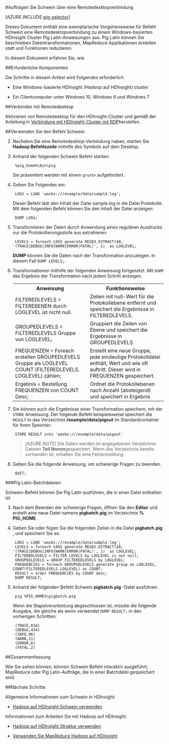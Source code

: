 <properties
   pageTitle="Verwenden Sie Hadoop Schwein mit Remotedesktop in HDInsight | Microsoft Azure"
   description="Erfahren Sie, wie der Befehl Schwein eine Remotedesktopverbindung zu einem Windows-basierten Hadoop Cluster in HDInsight Pig Latin-Anweisungen aus."
   services="hdinsight"
   documentationCenter=""
   authors="Blackmist"
   manager="jhubbard"
   editor="cgronlun"
    tags="azure-portal"/>

<tags
   ms.service="hdinsight"
   ms.devlang="na"
   ms.topic="article"
   ms.tgt_pltfrm="na"
   ms.workload="big-data"
   ms.date="10/11/2016"
   ms.author="larryfr"/>

#<a name="run-pig-jobs-from-a-remote-desktop-connection"></a>Aufträgen Sie Schwein über eine Remotedesktopverbindung

[AZURE.INCLUDE [pig-selector](../../includes/hdinsight-selector-use-pig.md)]

Dieses Dokument enthält eine exemplarische Vorgehensweise für Befehl Schwein eine Remotedesktopverbindung zu einem Windows-basierten HDInsight Cluster Pig Latin-Anweisungen aus. Pig Latin können Sie beschreiben Datentransformationen, MapReduce Applikationen erstellen statt und Funktionen reduzieren.

In diesem Dokument erfahren Sie, wie

##<a id="prereq"></a>Erforderliche Komponenten

Die Schritte in diesem Artikel wird Folgendes erforderlich.

* Eine Windows-basierte HDInsight (Hadoop auf HDInsight) cluster

* Ein Clientcomputer unter Windows 10, Windows 8 und Windows 7

##<a id="connect"></a>Verbinden mit Remotedesktop

Aktivieren von Remotedesktop für den HDInsight-Cluster und gemäß der Anleitung in [Verbindung mit HDInsight-Cluster mit RDP](hdinsight-administer-use-management-portal.md#rdp)herstellen.

##<a id="pig"></a>Verwenden Sie den Befehl Schwein

2. Nachdem Sie eine Remotedesktop-Verbindung haben, starten Sie **Hadoop Befehlszeile** mithilfe des Symbols auf dem Desktop.

2. Anhand der folgenden Schwein Befehl starten:

        %pig_home%\bin\pig

    Sie präsentiert werden mit einem `grunt>` aufgefordert.

3. Geben Sie Folgendes ein:

        LOGS = LOAD 'wasbs:///example/data/sample.log';

    Dieser Befehl lädt den Inhalt der Datei sample.log in die Datei Protokolle. Mit dem folgenden Befehl können Sie den Inhalt der Datei anzeigen:

        DUMP LOGS;

4. Transformieren der Daten durch Anwendung eines regulären Ausdrucks nur die Protokollierungsstufe aus extrahieren:

        LEVELS = foreach LOGS generate REGEX_EXTRACT($0, '(TRACE|DEBUG|INFO|WARN|ERROR|FATAL)', 1)  as LOGLEVEL;

    **DUMP** können Sie die Daten nach der Transformation anzuzeigen. In diesem Fall `DUMP LEVELS;`.

5. Transformationen mithilfe der folgenden Anweisung fortgesetzt. Mit `DUMP` das Ergebnis der Transformation nach jedem Schritt anzeigen.

    <table>
    <tr>
    <th>Anweisung</th><th>Funktionsweise</th>
    </tr>
    <tr>
    <td>FILTEREDLEVELS = FILTEREBENEN durch LOGLEVEL ist nicht null.</td><td>Zeilen mit null-Wert für die Protokollebene entfernt und speichert die Ergebnisse in FILTEREDLEVELS.</td>
    </tr>
    <tr>
    <td>GROUPEDLEVELS = FILTEREDLEVELS Gruppe von LOGLEVEL;</td><td>Gruppiert die Zeilen von Ebene und speichert die Ergebnisse in GROUPEDLEVELS.</td>
    </tr>
    <tr>
    <td>FREQUENZEN = Foreach erstellen GROUPEDLEVELS Gruppe als LOGLEVEL COUNT (FILTEREDLEVELS. LOGLEVEL) zählen;</td><td>Erstellt eine neue Gruppe, jede eindeutige Protokolldatei enthält, Wert und wie oft auftritt. Dieser wird in FREQUENZEN gespeichert.</td>
    </tr>
    <tr>
    <td>Ergebnis = Bestellung FREQUENZEN von COUNT Desc;</td><td>Ordnet die Protokollebenen nach Anzahl (absteigend) und speichert in Ergebnis</td>
    </tr>
    </table>

6. Sie können auch die Ergebnisse einer Transformation speichern, mit der `STORE` Anweisung. Der folgende Befehl beispielsweise speichert die `RESULT` in das Verzeichnis **/example/data/pigout** im Standardcontainer für Ihren Speicher:

        STORE RESULT into 'wasbs:///example/data/pigout'

    > [AZURE.NOTE] Die Daten werden im angegebenen Verzeichnis Dateien **Teil Nnnnn**gespeichert. Wenn das Verzeichnis bereits vorhanden ist, erhalten Sie eine Fehlermeldung.

7. Geben Sie die folgende Anweisung, um schwierige Fragen zu beenden.

        QUIT;

###<a name="pig-latin-batch-files"></a>Pig Latin-Batchdateien

Schwein-Befehl können Sie Pig Latin ausführen, die in einer Datei enthalten ist.

3. Nach dem Beenden der schwierige Fragen, öffnen Sie den **Editor** und erstellt eine neue Datei namens **pigbatch.pig** im Verzeichnis **% PIG_HOME** .

4. Geben Sie oder fügen Sie die folgenden Zeilen in die Datei **pigbatch.pig** , und speichern Sie es:

        LOGS = LOAD 'wasbs:///example/data/sample.log';
        LEVELS = foreach LOGS generate REGEX_EXTRACT($0, '(TRACE|DEBUG|INFO|WARN|ERROR|FATAL)', 1)  as LOGLEVEL;
        FILTEREDLEVELS = FILTER LEVELS by LOGLEVEL is not null;
        GROUPEDLEVELS = GROUP FILTEREDLEVELS by LOGLEVEL;
        FREQUENCIES = foreach GROUPEDLEVELS generate group as LOGLEVEL, COUNT(FILTEREDLEVELS.LOGLEVEL) as COUNT;
        RESULT = order FREQUENCIES by COUNT desc;
        DUMP RESULT;

5. Anhand der folgenden Befehl Schwein **pigbatch.pig** -Datei ausführen.

        pig %PIG_HOME%\pigbatch.pig

    Wenn die Stapelverarbeitung abgeschlossen ist, müsste die folgende Ausgabe, die gleiche als wenn verwendet `DUMP RESULT;` in den vorherigen Schritten:

        (TRACE,816)
        (DEBUG,434)
        (INFO,96)
        (WARN,11)
        (ERROR,6)
        (FATAL,2)

##<a id="summary"></a>Zusammenfassung

Wie Sie sehen können, können Schwein Befehl interaktiv ausgeführt, MapReduce oder Pig Latin-Aufträge, die in einer Batchdatei gespeichert sind.

##<a id="nextsteps"></a>Nächste Schritte

Allgemeine Informationen zum Schwein in HDInsight:

* [Hadoop auf HDInsight Schwein verwenden](hdinsight-use-pig.md)

Informationen zum Arbeiten Sie mit Hadoop auf HDInsight:

* [Hadoop auf HDInsight Struktur verwenden](hdinsight-use-hive.md)

* [Verwenden Sie MapReduce Hadoop auf HDInsight](hdinsight-use-mapreduce.md)
